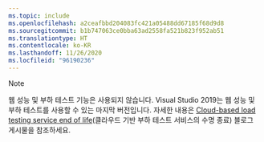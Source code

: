 ```yaml
---
ms.topic: include
ms.openlocfilehash: a2ceafbbd204083fc421a05488dd67185f68d9d8
ms.sourcegitcommit: b1b747063ce0bba63ad2558fa521b823f952ab51
ms.translationtype: HT
ms.contentlocale: ko-KR
ms.lasthandoff: 11/26/2020
ms.locfileid: "96190236"
---
```

> [!NOTE]
> 웹 성능 및 부하 테스트 기능은 사용되지 않습니다. Visual Studio 2019는 웹 성능 및 부하 테스트를 사용할 수 있는 마지막 버전입니다. 자세한 내용은 [Cloud-based load testing service end of life](https://devblogs.microsoft.com/devops/cloud-based-load-testing-service-eol/)(클라우드 기반 부하 테스트 서비스의 수명 종료) 블로그 게시물을 참조하세요.